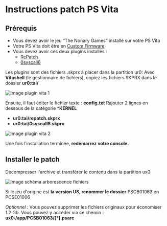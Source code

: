 # Instructions patch PS Vita

## Prérequis

- Vous devez avoir le jeu “The Nonary Games” installé sur votre PS Vita
- Votre PS Vita doit être en [Custom Firmware](https://enso.henkaku.xyz/)
- Vous devez avoir ces deux plugins installés :
    - [RePatch](https://github.com/dots-tb/rePatch-reDux0/releases)
    - [0syscall6](https://github.com/SKGleba/0syscall6/releases)

Les plugins sont des fichiers .skprx à placer dans la partition ur0:
Avec **Vitashell** (le gestionnaire de fichiers), copiez les fichiers SKPRX dans le dossier **ur0:tai/**

![Image plugin vita 1](/jeu/999/jeufr/installation/plugin_vita_1.webp)

Ensuite, il faut éditer le fichier texte : **config.txt**
Rajouter 2 lignes en dessous de la catégorie ***KERNEL**
- **ur0:tai/repatch.skprx**
- **ur0:tai/0syscall6.skprx**

![Image plugin vita 2](/jeu/999/jeufr/installation/plugin_vita_2.webp)

Une fois l’installation terminée, **redémarrez votre console.**

## Installer le patch

Décompresser l'archive et transférer le contenu dans la partition ux0:

![Image schéma arborescence fichiers](/jeu/999/jeufr/installation/patch_vita_1.webp)

Si le jeu d'origine est **la version US, renommer le dossier** PSCB01063 en PCSE01006

*Optionnel :* Vous pouvez supprimer les fichiers originaux pour économiser 1.2 Gb. Vous pouvez y accéder via ce chemin :  **ux0:/app/PCSB01063/[*].psarc**
